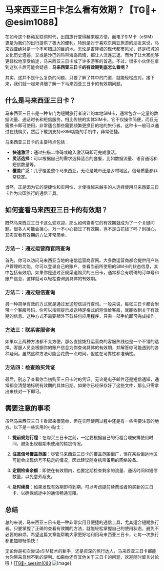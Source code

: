 # 马来西亚三日卡怎么看有效期？【TG💪+ @esim1088】

在如今这个移动互联网时代，出国旅行变得越来越方便，而电子SIM卡（eSIM）更是为我们的出行提供了极大的便利。特别是对于喜欢东南亚旅游的朋友来说，马来西亚绝对是一个不可错过的目的地。无论是吉隆坡的现代都市风光，还是槟城的文化历史遗迹，又或是沙巴的热带海岛风情，都让人流连忘返。而为了让大家能够更轻松地享受旅途，马来西亚三日卡成了许多游客的首选。不过，很多小伙伴在拿到这张卡后可能会疑惑：**马来西亚三日卡的有效期到底怎么看呢？**

其实，这并不是什么复杂的问题，只要了解了其中的门道，就能轻松应对。接下来，我们就一起来详细了解一下马来西亚三日卡的有效期问题。

## 什么是马来西亚三日卡？

马来西亚三日卡是一种专门为短期旅行者设计的本地SIM卡，通常包含一定量的数据流量、通话时长和短信服务。相比传统的实体SIM卡，它不仅操作简便，而且无需换卡即可使用，非常适合那些需要频繁更换目的地的旅行者。这种卡一般可以通过在线购买，然后下载到支持eSIM功能的手机中，非常便捷。

马来西亚三日卡的主要特点包括：
- **快速激活**：通过扫描二维码或输入激活码即可完成激活。
- **灵活选择**：可以根据自己的需求选择适合的套餐，比如数据流量、语音通话和短信数量等。
- **覆盖广泛**：几乎覆盖整个马来西亚，无论是城市还是乡村地区，信号质量都非常稳定。

当然，正是因为它的便捷性和实用性，才使得越来越多的人选择使用马来西亚三日卡作为出国旅行的通信工具。

## 如何查看马来西亚三日卡的有效期？

既然马来西亚三日卡这么受欢迎，那么如何查看它的有效期就成为了一个关键问题。很多人可能会担心，万一不小心错过了有效期，岂不是白花钱了吗？别担心，其实查看有效期的方法非常简单。

### 方法一：通过运营商官网查询

首先，你可以访问马来西亚当地的电信运营商官网。大多数运营商都会提供用户账户管理的功能，你可以登录自己的账户，查看当前所使用的SIM卡的状态信息，其中包括有效期。如果你是通过正规渠道购买的三日卡，通常都会有明确的订单号和账户信息，这样就可以轻松查询到具体的有效期。

### 方法二：通过短信查询

另一种简单有效的方式就是通过发送短信进行查询。一般来说，每张三日卡都会附带一个客服号码，你可以按照提示发送特定格式的短信给客服，就能收到关于有效期的信息。这种方式不需要额外下载任何应用程序，只需一部手机即可完成操作。

### 方法三：联系客服咨询

如果以上两种方法都不太方便，那么直接拨打运营商的客服热线也是一个不错的选择。客服人员会根据你的账户信息为你查询具体的有效期，并解答你可能遇到的各种疑问。虽然这种方法可能会花费一点时间，但胜在可靠性和准确性。

### 方法四：检查购买凭证

最后，别忘了查看你当初购买三日卡时的凭证。无论是电子邮件还是短信通知，通常都会清楚地标明有效期的具体日期。如果你已经保存好了这些文件，那么只需拿出来核对一下即可。

## 需要注意的事项

虽然马来西亚三日卡看起来很简单，但在实际使用过程中还是有一些需要注意的地方。以下是一些实用的小贴士：

1. **提前规划行程**：在购买三日卡之前，一定要根据自己的行程合理安排使用时间，避免出现超期未使用的尴尬情况。
   
2. **注意信号覆盖范围**：尽管马来西亚三日卡的覆盖范围很广，但在某些偏远地区可能会出现信号不稳定的情况，因此建议随身携带备用的网络设备。

3. **定期检查余额**：即使在有效期内，也要定期检查剩余的流量、通话时间和短信数量，以免意外超支。

4. **及时续费**：如果发现有效期即将到期，可以考虑提前续费或者购买新的三日卡，以确保旅途中的通信畅通无阻。

## 总结

总的来说，马来西亚三日卡是一种非常实用且便捷的通信工具，尤其适合短期旅行者。只要掌握了正确的查看有效期的方法，就能轻松掌握自己的使用状态，避免不必要的麻烦。希望这篇文章能帮助大家更好地利用马来西亚三日卡，让每一次旅行都更加顺畅愉快！

无论你是初次尝试eSIM技术的新手，还是资深的旅行达人，马来西亚三日卡都能为你带来意想不到的便利。如果你还有其他关于三日卡的问题，欢迎随时留言讨论哦！[[TG💪+ @esim1088](https://t.me/s/esim1088) ![Image](https://i.postimg.cc/4NQfJmqS/Snipaste-2025-05-13-00-14-12.png)]